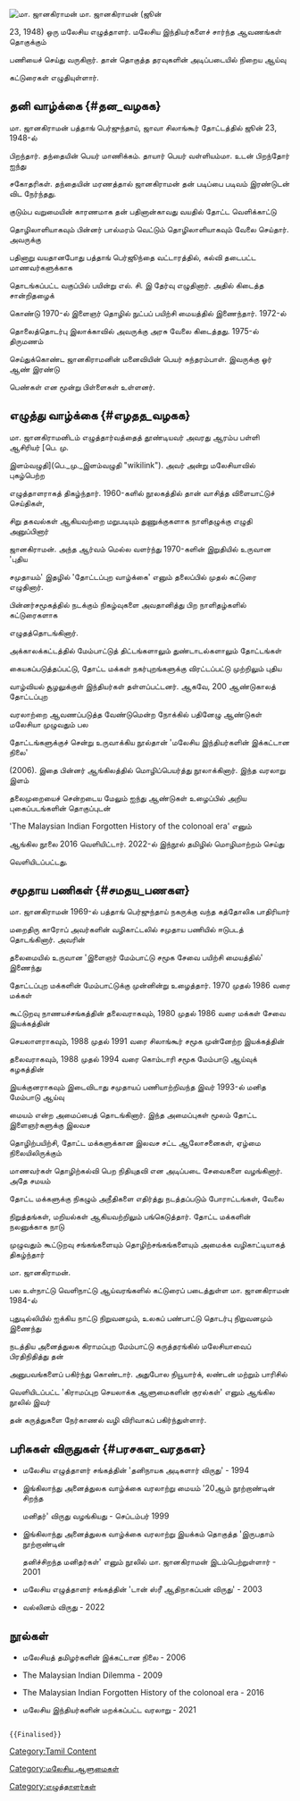 ![மா. ஜானகிராமன்](மா._ஜானகிராமன்.jpg "மா. ஜானகிராமன்") மா. ஜானகிராமன் (ஜூன்
23, 1948) ஒரு மலேசிய எழுத்தாளர். மலேசிய இந்தியர்களைச் சார்ந்த ஆவணங்கள் தொகுக்கும்
பணியைச் செய்து வருகிறார். தான் தொகுத்த தரவுகளின் அடிப்படையில் நிறைய ஆய்வு
கட்டுரைகள் எழுதியுள்ளார்.

## தனி வாழ்க்கை {#தன_வழகக}

மா. ஜானகிராமன் பத்தாங் பெர்ஜுந்தாய், ஜாவா சிலாங்கூர் தோட்டத்தில் ஜூன் 23, 1948-ல்
பிறந்தார். தந்தையின் பெயர் மாணிக்கம். தாயார் பெயர் வள்ளியம்மா. உடன் பிறந்தோர் ஐந்து
சகோதரிகள். தந்தையின் மரணத்தால் ஜானகிராமன் தன் படிப்பை படிவம் இரண்டுடன் விட நேர்ந்தது.
குடும்ப வறுமையின் காரணமாக தன் பதினான்காவது வயதில் தோட்ட வெளிக்காட்டு
தொழிலாளியாகவும் பின்னர் பால்மரம் வெட்டும் தொழிலாளியாகவும் வேலை செய்தார். அவருக்கு
பதினாறு வயதானபோது பத்தாங் பெர்ஜூந்தை வட்டாரத்தில், கல்வி தடைபட்ட மாணவர்களுக்காக
தொடங்கப்பட்ட வகுப்பில் பயின்று எல். சி. இ தேர்வு எழுதினார். அதில் கிடைத்த சான்றிதழைக்
கொண்டு 1970-ல் இளைஞர் தொழில் நுட்பப் பயிற்சி மையத்தில் இணைந்தார். 1972-ல்
தொலைத்தொடர்பு இலாக்காவில் அவருக்கு அரசு வேலை கிடைத்தது. 1975-ல் திருமணம்
செய்துக்கொண்ட ஜானகிராமனின் மனைவியின் பெயர் சுந்தரம்பாள். இவருக்கு ஓர் ஆண் இரண்டு
பெண்கள் என மூன்று பிள்ளைகள் உள்ளனர்.

## எழுத்து வாழ்க்கை {#எழதத_வழகக}

மா. ஜானகிராமனிடம் எழுத்தார்வத்தைத் தூண்டியவர் அவரது ஆரம்ப பள்ளி ஆசிரியர் [பெ. மு.
இளம்வழுதி](பெ._மு._இளம்வழுதி "wikilink"). அவர் அன்று மலேசியாவில் புகழ்பெற்ற
எழுத்தாளராகத் திகழ்ந்தார். 1960-களில் நூலகத்தில் தான் வாசித்த விளையாட்டுச் செய்திகள்,
சிறு தகவல்கள் ஆகியவற்றை மறுபடியும் துணுக்குகளாக நாளிதழுக்கு எழுதி அனுப்பினார்
ஜானகிராமன். அந்த ஆர்வம் மெல்ல வளர்ந்து 1970-களின் இறுதியில் உருவான \'புதிய
சமுதாயம்\' இதழில் \'தோட்டப்புற வாழ்க்கை\' எனும் தலைப்பில் முதல் கட்டுரை எழுதினார்.
பின்னர்சமூகத்தில் நடக்கும் நிகழ்வுகளை அவதானித்து பிற நாளிதழ்களில் கட்டுரைகளாக
எழுதத்தொடங்கினார்.

அக்காலக்கட்டத்தில் மேம்பாட்டுத் திட்டங்களாலும் துண்டாடல்களாலும் தோட்டங்கள்
கையகப்படுத்தப்பட்டு, தோட்ட மக்கள் நகர்புறங்களுக்கு விரட்டப்பட்டு முற்றிலும் புதிய
வாழ்வியல் சூழலுக்குள் இந்தியர்கள் தள்ளப்பட்டனர். ஆகவே, 200 ஆண்டுகாலத் தோட்டப்புற
வரலாற்றை ஆவணப்படுத்த வேண்டுமென்ற நோக்கில் பதினேழு ஆண்டுகள் மலேசியா முழுவதும் பல
தோட்டங்களுக்குச் சென்று உருவாக்கிய நூல்தான் \'மலேசிய இந்தியர்களின் இக்கட்டான நிலை\'
(2006). இதை பின்னர் ஆங்கிலத்தில் மொழிப்பெயர்த்து நூலாக்கினார். இந்த வரலாறு இளம்
தலைமுறையைச் சென்றடைய மேலும் ஐந்து ஆண்டுகள் உழைப்பில் அறிய புகைப்படங்களின் தொகுப்புடன்
\'The Malaysian Indian Forgotten History of the colonoal era\' எனும்
ஆங்கில நூலை 2016 வெளியிட்டார். 2022-ல் இந்நூல் தமிழில் மொழிமாற்றம் செய்து
வெளியிடப்பட்டது.

## சமுதாய பணிகள் {#சமதய_பணகள}

மா. ஜானகிராமன் 1969-ல் பத்தாங் பெர்ஜுந்தாய் நகருக்கு வந்த கத்தோலிக பாதிரியார்
மறைதிரு காரோப் அவர்களின் வழிகாட்டலில் சமுதாய பணியில் ஈடுபடத் தொடங்கினார். அவரின்
தலைமையில் உருவான \'இளைஞர் மேம்பாட்டு சமூக சேவை பயிற்சி மையத்தில்\' இணைந்து
தோட்டப்புற மக்களின் மேம்பாட்டுக்கு முன்னின்று உழைத்தார். 1970 முதல் 1986 வரை மக்கள்
கூட்டுறவு நாணயச்சங்கத்தின் தலைவராகவும், 1980 முதல் 1986 வரை மக்கள் சேவை இயக்கத்தின்
செயலாளராகவும், 1988 முதல் 1991 வரை சிலாங்கூர் சமூக முன்னேற்ற இயக்கத்தின்
தலைவராகவும், 1988 முதல் 1994 வரை கொம்டாரி சமூக மேம்பாடு ஆய்வுக் கழகத்தின்
இயக்குனராகவும் இடைவிடாது சமுதாயப் பணியாற்றிவந்த இவர் 1993-ல் மனித மேம்பாடு ஆய்வு
மையம் என்ற அமைப்பைத் தொடங்கினார். இந்த அமைப்புகள் மூலம் தோட்ட இளைஞர்களுக்கு இலவச
தொழிற்பயிற்சி, தோட்ட மக்களுக்கான இலவச சட்ட ஆலோசனைகள், ஏழ்மை நிலையிலிருக்கும்
மாணவர்கள் தொழிற்கல்வி பெற நிதியுதவி என அடிப்படை சேவைகளை வழங்கினார். அதே சமயம்
தோட்ட மக்களுக்கு நிகழும் அநீதிகளை எதிர்த்து நடத்தப்படும் போராட்டங்கள், வேலை
நிறுத்தங்கள், மறியல்கள் ஆகியவற்றிலும் பங்கெடுத்தார். தோட்ட மக்களின் நலனுக்காக நாடு
முழுவதும் கூட்டுறவு சங்கங்களையும் தொழிற்சங்கங்களையும் அமைக்க வழிகாட்டியாகத் திகழ்ந்தார்
மா. ஜானகிராமன்.

பல உள்நாட்டு வெளிநாட்டு ஆய்வரங்களில் கட்டுரைப் படைத்துள்ள மா. ஜானகிராமன் 1984-ல்
புதுடில்லியில் ஐக்கிய நாட்டு நிறுவனமும், உலகப் பண்பாட்டு தொடர்பு நிறுவனமும் இணைந்து
நடத்திய அனைத்துலக கிராமப்புற மேம்பாட்டு கருத்தரங்கில் மலேசியாவைப் பிரதிநிதித்து தன்
அனுபவங்களைப் பகிர்ந்து கொண்டார். அதுபோல நியூயார்க், லண்டன் மற்றும் பாரிசில்
வெளியிடப்பட்ட \'கிராமப்புற செயலாக்க ஆளுமைகளின் குரல்கள்\' எனும் ஆங்கில நூலில் இவர்
தன் கருத்துகளை நேர்காணல் வழி விரிவாகப் பகிர்ந்துள்ளார்.

## பரிசுகள் விருதுகள் {#பரசகள_வரதகள}

-   மலேசிய எழுத்தாளர் சங்கத்தின் \'தனிநாயக அடிகளார் விருது\' - 1994
-   இங்கிலாந்து அனைத்துலக வாழ்க்கை வரலாற்று மையம் \'20ஆம் நூற்றாண்டின் சிறந்த
    மனிதர்\' விருது வழங்கியது - செப்டம்பர் 1999
-   இங்கிலாந்து அனைத்துலக வாழ்க்கை வரலாற்று இயக்கம் தொகுத்த \'இருபதாம் நூற்றாண்டின்
    தனிச்சிறந்த மனிதர்கள்\' எனும் நூலில் மா. ஜானகிராமன் இடம்பெற்றுள்ளார் - 2001
-   மலேசிய எழுத்தாளர் சங்கத்தின் \'டான் ஸ்ரீ ஆதிநாகப்பன் விருது\' - 2003
-   வல்லினம் விருது - 2022

## நூல்கள்

-   மலேசியத் தமிழர்களின் இக்கட்டான நிலை - 2006
-   The Malaysian Indian Dilemma - 2009
-   The Malaysian Indian Forgotten History of the colonoal era - 2016
-   மலேசிய இந்தியர்களின் மறக்கப்பட்ட வரலாறு - 2021

```{=mediawiki}
{{Finalised}}
```
[Category:Tamil Content](Category:Tamil_Content "wikilink")
[Category:மலேசிய ஆளுமைகள்](Category:மலேசிய_ஆளுமைகள் "wikilink")
[Category:எழுத்தாளர்கள்](Category:எழுத்தாளர்கள் "wikilink")
